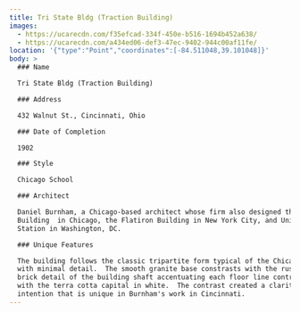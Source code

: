 ```yaml
---
title: Tri State Bldg (Traction Building)
images:
  - https://ucarecdn.com/f35efcad-334f-450e-b516-1694b452a638/
  - https://ucarecdn.com/a434ed06-def3-47ec-9402-944c00af11fe/
location: '{"type":"Point","coordinates":[-84.511048,39.101048]}'
body: >
  ### Name

  Tri State Bldg (Traction Building)

  ### Address

  432 Walnut St., Cincinnati, Ohio

  ### Date of Completion

  1902

  ### Style

  Chicago School

  ### Architect

  Daniel Burnham, a Chicago-based architect whose firm also designed the Rookery
  Building  in Chicago, the Flatiron Building in New York City, and Union
  Station in Washington, DC.

  ### Unique Features

  The building follows the classic tripartite form typical of the Chicago style
  with minimal detail.  The smooth granite base constrasts with the rusticated
  brick detail of the building shaft accentuating each floor line contrasted
  with the terra cotta capital in white.  The contrast created a clarity of
  intention that is unique in Burnham's work in Cincinnati.
---
```

